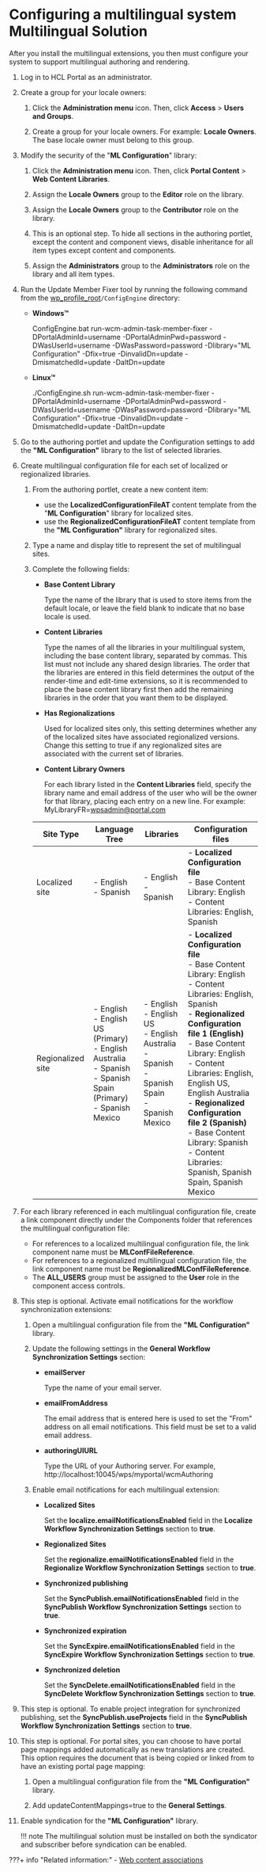 # Configuring a multilingual system Multilingual Solution

After you install the multilingual extensions, you then must configure your system to support multilingual authoring and rendering.

1.  Log in to HCL Portal as an administrator.

2.  Create a group for your locale owners:

    1.  Click the **Administration menu** icon. Then, click **Access** \> **Users and Groups**.

    2.  Create a group for your locale owners. For example: **Locale Owners**. The base locale owner must belong to this group.

3.  Modify the security of the "**ML Configuration**" library:

    1.  Click the **Administration menu** icon. Then, click **Portal Content** \> **Web Content Libraries**.

    2.  Assign the **Locale Owners** group to the **Editor** role on the library.

    3.  Assign the **Locale Owners** group to the **Contributor** role on the library.

    4.  This is an optional step. To hide all sections in the authoring portlet, except the content and component views, disable inheritance for all item types except content and components.

    5.  Assign the **Administrators** group to the **Administrators** role on the library and all item types.

4.  Run the Update Member Fixer tool by running the following command from the [wp\_profile\_root](../../../../guide_me/wpsdirstr.md)`/ConfigEngine` directory:

    -   **Windows™**

        ConfigEngine.bat run-wcm-admin-task-member-fixer -DPortalAdminId=username -DPortalAdminPwd=password -DWasUserId=username -DWasPassword=password -Dlibrary="ML Configuration" -Dfix=true -DinvalidDn=update -DmismatchedId=update -DaltDn=update

    -   **Linux™**

        ./ConfigEngine.sh run-wcm-admin-task-member-fixer -DPortalAdminId=username -DPortalAdminPwd=password -DWasUserId=username -DWasPassword=password -Dlibrary="ML Configuration" -Dfix=true -DinvalidDn=update -DmismatchedId=update -DaltDn=update

5.  Go to the authoring portlet and update the Configuration settings to add the **"ML Configuration"** library to the list of selected libraries.

6.  Create multilingual configuration file for each set of localized or regionalized libraries.

    1.  From the authoring portlet, create a new content item:

        -   use the **LocalizedConfigurationFileAT** content template from the "**ML Configuration**" library for localized sites.
        -   use the **RegionalizedConfigurationFileAT** content template from the **"ML Configuration"** library for regionalized sites.

    2.  Type a name and display title to represent the set of multilingual sites.

    3.  Complete the following fields:

        -   **Base Content Library**

            Type the name of the library that is used to store items from the default locale, or leave the field blank to indicate that no base locale is used.

        -   **Content Libraries**

            Type the names of all the libraries in your multilingual system, including the base content library, separated by commas. This list must not include any shared design libraries. The order that the libraries are entered in this field determines the output of the render-time and edit-time extensions, so it is recommended to place the base content library first then add the remaining libraries in the order that you want them to be displayed.

        -   **Has Regionalizations**

            Used for localized sites only, this setting determines whether any of the localized sites have associated regionalized versions. Change this setting to true if any regionalized sites are associated with the current set of libraries.

        -   **Content Library Owners**

            For each library listed in the **Content Libraries** field, specify the library name and email address of the user who will be the owner for that library, placing each entry on a new line. For example: MyLibraryFR=wpsadmin@portal.com

        |Site Type|Language Tree|Libraries|Configuration files|
        |---------|-------------|---------|-------------------|
        |Localized site|        -   English <br> -   Spanish|        -   English <br> -   Spanish|        -   **Localized Configuration file** <br> -   Base Content Library: English <br> -   Content Libraries: English, Spanish|
        |Regionalized site|        -   English <br> -   English US \(Primary\) <br> -   English Australia <br> -   Spanish <br> -   Spanish Spain \(Primary\) <br> -   Spanish Mexico|        -   English <br> -   English US <br> -   English Australia <br> -   Spanish <br> -   Spanish Spain <br> -   Spanish Mexico|        -   **Localized Configuration file** <br> -   Base Content Library: English <br> -   Content Libraries: English, Spanish <br> -   **Regionalized Configuration file 1 \(English\)** <br>  -   Base Content Library: English <br> -   Content Libraries: English, English US, English Australia <br> -   **Regionalized Configuration file 2 \(Spanish\)** <br> -   Base Content Library: Spanish <br> -   Content Libraries: Spanish, Spanish Spain, Spanish Mexico|

7.  For each library referenced in each multilingual configuration file, create a link component directly under the Components folder that references the multilingual configuration file:

    -   For references to a localized multilingual configuration file, the link component name must be **MLConfFileReference**.
    -   For references to a regionalized multilingual configuration file, the link component name must be **RegionalizedMLConfFileReference**.
    -   The **ALL\_USERS** group must be assigned to the **User** role in the component access controls.

8.  This step is optional. Activate email notifications for the workflow synchronization extensions:

    1.  Open a multilingual configuration file from the **"ML Configuration"** library.

    2.  Update the following settings in the **General Workflow Synchronization Settings** section:

        -   **emailServer**

            Type the name of your email server.

        -   **emailFromAddress**

            The email address that is entered here is used to set the "From" address on all email notifications. This field must be set to a valid email address.

        -   **authoringUIURL**

            Type the URL of your Authoring server. For example, http://localhost:10045/wps/myportal/wcmAuthoring

    3.  Enable email notifications for each multilingual extension:

        -   **Localized Sites**

            Set the **localize.emailNotificationsEnabled** field in the **Localize Workflow Synchronization Settings** section to **true**.

        -   **Regionalized Sites**

            Set the **regionalize.emailNotificationsEnabled** field in the **Regionalize Workflow Synchronization Settings** section to **true**.

        -   **Synchronized publishing**

            Set the **SyncPublish.emailNotificationsEnabled** field in the **SyncPublish Workflow Synchronization Settings** section to **true**.

        -   **Synchronized expiration**

            Set the **SyncExpire.emailNotificationsEnabled** field in the **SyncExpire Workflow Synchronization Settings** section to **true**.

        -   **Synchronized deletion**

            Set the **SyncDelete.emailNotificationsEnabled** field in the **SyncDelete Workflow Synchronization Settings** section to **true**.

9.  This step is optional. To enable project integration for synchronized publishing, set the **SyncPublish.useProjects** field in the **SyncPublish Workflow Synchronization Settings** section to **true**.

10. This step is optional. For portal sites, you can choose to have portal page mappings added automatically as new translations are created. This option requires the document that is being copied or linked from to have an existing portal page mapping:

    1.  Open a multilingual configuration file from the **"ML Configuration"** library.

    2.  Add updateContentMappings=true to the **General Settings**.

11. Enable syndication for the **"ML Configuration"** library.

    !!! note
        The multilingual solution must be installed on both the syndicator and subscriber before syndication can be enabled.



???+ info "Related information:"
    - [Web content associations](../../../wcm_delivery/deliver_webcontent_on_portal/getting_started/wcm_delivery_contentmap_about.md)

